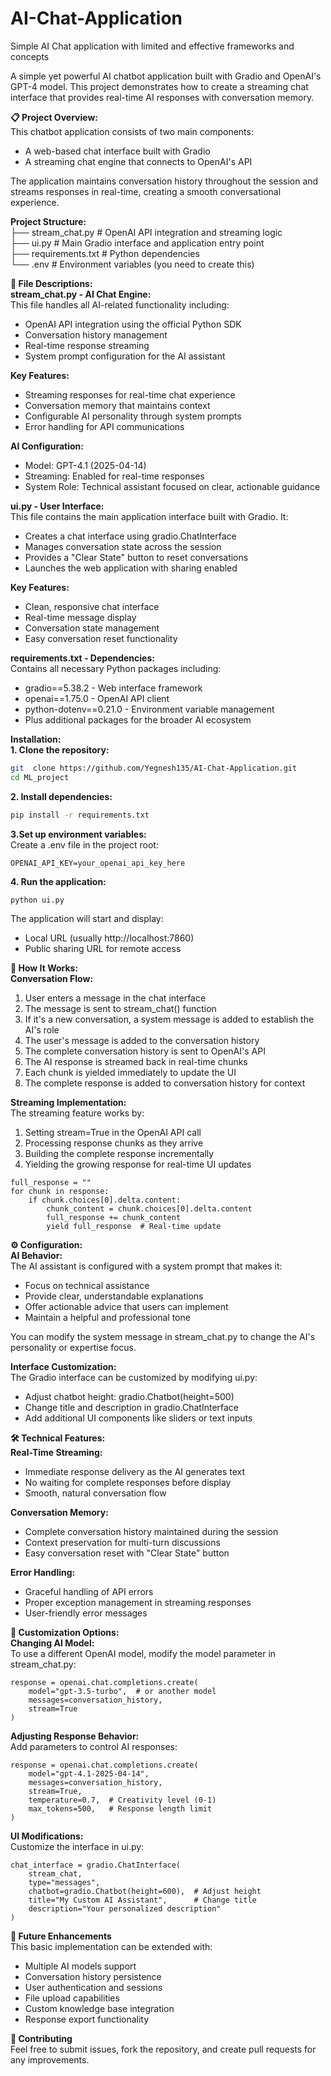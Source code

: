 # AI-Chat-Application
Simple AI Chat application with limited and effective frameworks and concepts

A simple yet powerful AI chatbot application built with Gradio and OpenAI's GPT-4 model. This project demonstrates how to create a streaming chat interface that provides real-time AI responses with conversation memory.

**📋 Project Overview:**  
This chatbot application consists of two main components:
*  A web-based chat interface built with Gradio
*  A streaming chat engine that connects to OpenAI's API

The application maintains conversation history throughout the session and streams responses in real-time, creating a smooth conversational experience.  

**Project Structure:**  
├── stream_chat.py     # OpenAI API integration and streaming logic  
├── ui.py              # Main Gradio interface and application entry point    
├── requirements.txt   # Python dependencies  
└── .env              # Environment variables (you need to create this)  

**📁 File Descriptions:**  
**stream_chat.py - AI Chat Engine:**  
This file handles all AI-related functionality including:  
* OpenAI API integration using the official Python SDK  
* Conversation history management  
* Real-time response streaming  
* System prompt configuration for the AI assistant

**Key Features:**  
* Streaming responses for real-time chat experience
* Conversation memory that maintains context
* Configurable AI personality through system prompts
* Error handling for API communications

**AI Configuration:**  
* Model: GPT-4.1 (2025-04-14)
* Streaming: Enabled for real-time responses
* System Role: Technical assistant focused on clear, actionable guidance

**ui.py - User Interface:**  
This file contains the main application interface built with Gradio. It:  
* Creates a chat interface using gradio.ChatInterface
* Manages conversation state across the session
* Provides a "Clear State" button to reset conversations
* Launches the web application with sharing enabled

**Key Features:**  
* Clean, responsive chat interface
* Real-time message display
* Conversation state management
* Easy conversation reset functionality

**requirements.txt - Dependencies:**  
Contains all necessary Python packages including:  
* gradio==5.38.2 - Web interface framework
* openai==1.75.0 - OpenAI API client
* python-dotenv==0.21.0 - Environment variable management
* Plus additional packages for the broader AI ecosystem

**Installation:**  
**1. Clone the repository:**  
```bash  
git  clone https://github.com/Yegnesh135/AI-Chat-Application.git  
cd ML_project
```

**2. Install dependencies:**
```bash
pip install -r requirements.txt  
```

**3.Set up environment variables:**  
Create a .env file in the project root:
```
OPENAI_API_KEY=your_openai_api_key_here
```

**4. Run the application:**  
```
python ui.py
```

    
The application will start and display:  
* Local URL (usually http://localhost:7860)
* Public sharing URL for remote access

**💬 How It Works:**  
**Conversation Flow:**  
1. User enters a message in the chat interface
2. The message is sent to stream_chat() function
3. If it's a new conversation, a system message is added to establish the AI's role
4. The user's message is added to the conversation history
5. The complete conversation history is sent to OpenAI's API
6. The AI response is streamed back in real-time chunks
7. Each chunk is yielded immediately to update the UI
8. The complete response is added to conversation history for context

**Streaming Implementation:**  
The streaming feature works by:  
1. Setting stream=True in the OpenAI API call
2. Processing response chunks as they arrive
3. Building the complete response incrementally
4. Yielding the growing response for real-time UI updates
```
full_response = ""
for chunk in response:
    if chunk.choices[0].delta.content:
        chunk_content = chunk.choices[0].delta.content
        full_response += chunk_content
        yield full_response  # Real-time update
```

**⚙️ Configuration:**  
**AI Behavior:**  
The AI assistant is configured with a system prompt that makes it:  
* Focus on technical assistance
* Provide clear, understandable explanations
* Offer actionable advice that users can implement
* Maintain a helpful and professional tone

You can modify the system message in stream_chat.py to change the AI's personality or expertise focus.  

**Interface Customization:**  
The Gradio interface can be customized by modifying ui.py:  
* Adjust chatbot height: gradio.Chatbot(height=500)
* Change title and description in gradio.ChatInterface
* Add additional UI components like sliders or text inputs

**🛠️ Technical Features:**  
**Real-Time Streaming:**  
* Immediate response delivery as the AI generates text
* No waiting for complete responses before display
* Smooth, natural conversation flow

**Conversation Memory:**  
* Complete conversation history maintained during the session
* Context preservation for multi-turn discussions
* Easy conversation reset with "Clear State" button

**Error Handling:**  
* Graceful handling of API errors
* Proper exception management in streaming responses
* User-friendly error messages

**🔧 Customization Options:**  
**Changing AI Model:**  
To use a different OpenAI model, modify the model parameter in stream_chat.py:  
```
response = openai.chat.completions.create(
    model="gpt-3.5-turbo",  # or another model
    messages=conversation_history,
    stream=True
)
```
**Adjusting Response Behavior:**  
Add parameters to control AI responses:  
```
response = openai.chat.completions.create(
    model="gpt-4.1-2025-04-14",
    messages=conversation_history,
    stream=True,
    temperature=0.7,  # Creativity level (0-1)
    max_tokens=500,   # Response length limit
)
```
**UI Modifications:**  
Customize the interface in ui.py:  
```
chat_interface = gradio.ChatInterface(
    stream_chat,
    type="messages",
    chatbot=gradio.Chatbot(height=600),  # Adjust height
    title="My Custom AI Assistant",      # Change title
    description="Your personalized description"
)
```
**🔄 Future Enhancements**  
This basic implementation can be extended with:  
* Multiple AI models support
* Conversation history persistence
* User authentication and sessions
* File upload capabilities
* Custom knowledge base integration
* Response export functionality

**🤝 Contributing**  
Feel free to submit issues, fork the repository, and create pull requests for any improvements.

